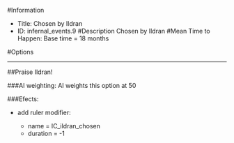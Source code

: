#Information
 - Title: Chosen by Ildran
 - ID: infernal_events.9
#Description
Chosen by Ildran
#Mean Time to Happen:
Base time = 18 months

#Options

___
##Praise Ildran!

###AI weighting:
AI weights this option at 50


###Efects:<ul><li>add ruler modifier:</li><ul><li>name = IC_ildran_chosen</li><li>duration = -1</li></ul></ul>

